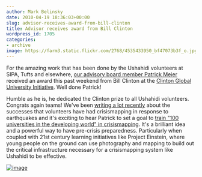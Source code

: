 ```yaml
---
author: Mark Belinsky
date: 2010-04-19 18:36:03+00:00
slug: advisor-receives-award-from-bill-clinton
title: Advisor receives award from Bill Clinton
wordpress_id: 1705
categories:
- archive
image: https://farm3.static.flickr.com/2768/4535433950_bf47073b3f_o.jpg
---
```


For the amazing work that has been done by the Ushahidi volunteers at SIPA, Tufts and elsewhere, [our advisory board member Patrick Meier](http://digital-democracy.org/who-we-are/advisors/#patrick1) received an award this past weekend from Bill Clinton at the [Clinton Global University Initiative](http://www.cgiu.org/). Well done Patrick!

Humble as he is, he dedicated the Clinton prize to all Ushahidi volunteers. Congrats again teams! We've been [writing a lot recently](http://digital-democracy.org/2010/04/14/the-power-of-volunteers-part-1-haiti/) about the successes that volunteers have had crisismapping in response to earthquakes and it's exciting to hear Patrick to set a goal to [train "100 universities in the developing world" in crisismapping](http://irevolution.wordpress.com/2010/04/01/universities-crisis-mapping/). It's a brilliant idea and a powerful way to have pre-crisis preparedness. Particularly when coupled with 21st century learning initiatives like Project Einstein, where young people on the ground can use photography and mapping to build out the critical infrastructure necessary for a crisismapping system like Ushahidi to be effective.

[![image](https://farm3.static.flickr.com/2768/4535433950_bf47073b3f_o.jpg)](http://www.flickr.com/photos/digitaldemocracy/4535433950)
